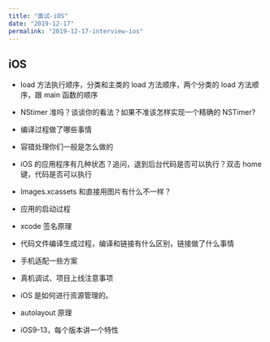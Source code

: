 ```yaml
---
title: "面试-iOS"
date: "2019-12-17"
permalink: "2019-12-17-interview-ios"
---
```


## iOS

- load 方法执行顺序，分类和主类的 load 方法顺序，两个分类的 load 方法顺序，跟 main 函数的顺序

- NStimer 准吗？谈谈你的看法？如果不准该怎样实现一个精确的 NSTimer?

- 编译过程做了哪些事情

- 容错处理你们一般是怎么做的

- iOS 的应用程序有几种状态？追问，退到后台代码是否可以执行？双击 home 键，代码是否可以执行

- Images.xcassets 和直接用图片有什么不一样？

- 应用的启动过程

- xcode 签名原理

- 代码文件编译生成过程，编译和链接有什么区别，链接做了什么事情

- 手机适配一些方案
- 真机调试、项目上线注意事项
- iOS 是如何进行资源管理的。
- autolayout 原理
- iOS9-13，每个版本讲一个特性
